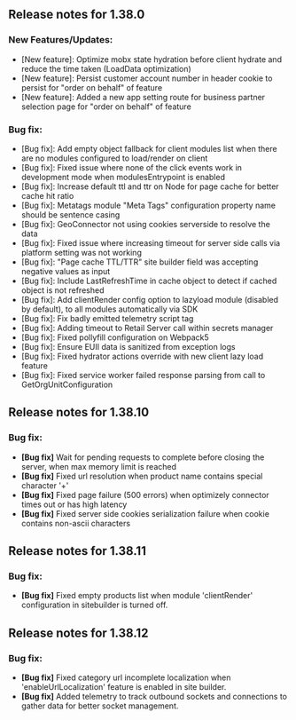## Release notes for 1.38.0

### New Features/Updates:

- [New feature]: Optimize mobx state hydration before client hydrate and reduce the time taken (LoadData optimization)
- [New feature]: Persist customer account number in header cookie to persist for "order on behalf" of feature
- [New feature]: Added a new app setting route for business partner selection page for "order on behalf" of feature

### Bug fix:

- [Bug fix]: Add empty object fallback for client modules list when there are no modules configured to load/render on client
- [Bug fix]: Fixed issue where none of the click events work in development mode when modulesEntrypoint is enabled
- [Bug fix]: Increase default ttl and ttr on Node for page cache for better cache hit ratio
- [Bug fix]: Metatags module "Meta Tags" configuration property name should be sentence casing
- [Bug fix]: GeoConnector not using cookies serverside to resolve the data
- [Bug fix]: Fixed issue where increasing timeout for server side calls via platform setting was not working
- [Bug fix]: "Page cache TTL/TTR" site builder field was accepting negative values as input
- [Bug fix]: Include LastRefreshTime in cache object to detect if cached object is not refreshed
- [Bug fix]: Add clientRender config option to lazyload module (disabled by default), to all modules automatically via SDK
- [Bug fix]: Fix badly emitted telemetry script tag
- [Bug fix]: Adding timeout to Retail Server call within secrets manager
- [Bug fix]: Fixed pollyfill configuration on Webpack5
- [Bug fix]: Ensure EUII data is sanitized from exception logs
- [Bug fix]: Fixed hydrator actions override with new client lazy load feature
- [Bug fix]: Fixed service worker failed response parsing from call to GetOrgUnitConfiguration

## Release notes for 1.38.10

### Bug fix:
* **[Bug fix]** Wait for pending requests to complete before closing the server, when max memory limit is reached
* **[Bug fix]** Fixed url resolution when product name contains special character '+'
* **[Bug fix]** Fixed page failure (500 errors) when optimizely connector times out or has high latency
* **[Bug fix]** Fixed server side cookies serialization failure when cookie contains non-ascii characters

## Release notes for 1.38.11

### Bug fix:
* **[Bug fix]** Fixed empty products list when module 'clientRender' configuration in sitebuilder is turned off.

## Release notes for 1.38.12

### Bug fix:
* **[Bug fix]** Fixed category url incomplete localization when 'enableUrlLocalization' feature is enabled in site builder.
* **[Bug fix]** Added telemetry to track outbound sockets and connections to gather data for better socket management.